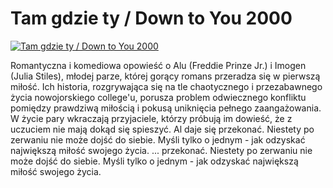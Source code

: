 Tam gdzie ty / Down to You 2000 
=============
[![Tam gdzie ty / Down to You 2000 ](http://vidos.pl/images/player.gif)](http://vidos.pl/tam-gdzie-ty-down-to-you-2000)

 Romantyczna i komediowa opowieść o Alu (Freddie Prinze Jr.) i Imogen (Julia Stiles), młodej parze, której gorący romans przeradza się w pierwszą miłość. Ich historia, rozgrywająca się na tle chaotycznego i przezabawnego życia nowojorskiego college'u, porusza problem odwiecznego konfliktu pomiędzy prawdziwą miłością i pokusą uniknięcia pełnego zaangażowania. W życie pary wkraczają przyjaciele, którzy próbują im dowieść, że z uczuciem nie mają dokąd się spieszyć. Al daje się przekonać. Niestety po zerwaniu nie może dojść do siebie. Myśli tylko o jednym - jak odzyskać największą miłość swojego życia.  ... przekonać. Niestety po zerwaniu nie może dojść do siebie. Myśli tylko o jednym - jak odzyskać największą miłość swojego życia.
